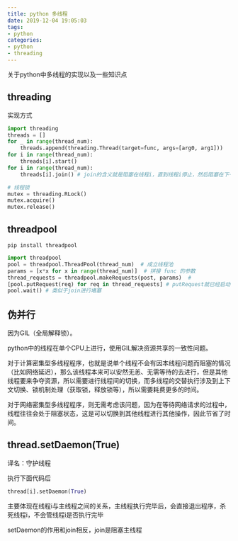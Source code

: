 ```yaml
---
title: python 多线程
date: 2019-12-04 19:05:03
tags:
- python
categories:
- python
- threading
---
```


关于python中多线程的实现以及一些知识点

<!--more-->

## threading

实现方式

```python
import threading
threads = []
for _ in range(thread_num):
    threads.append(threading.Thread(target=func, args=[arg0, arg1]))
for i in range(thread_num):
    threads[i].start()
for i in range(thread_num):
    threads[i].join() # join的含义就是阻塞在线程i，直到线程i停止，然后阻塞在下一个线程i+1，直到线程i+1停止

# 线程锁
mutex = threading.RLock()
mutex.acquire()
mutex.release()

```

## threadpool

```shell
pip install threadpool
```
```python
import threadpool
pool = threadpool.ThreadPool(thread_num)  # 成立线程池
params = [x*x for x in range(thread_num)]  # 拼接 func 的参数
thread_requests = threadpool.makeRequests(post, params)  #
[pool.putRequest(req) for req in thread_requests] # putRequest就已经启动了线程
pool.wait() # 类似于join进行堵塞
```

## 伪并行

因为GIL（全局解释锁）。

python中的线程在单个CPU上进行，使用GIL解决资源共享的一致性问题。

对于计算密集型多线程程序，也就是说单个线程不会有因本线程问题而阻塞的情况（比如网络延迟），那么该线程本来可以安然无恙、无需等待的去进行，但是其他线程要来争夺资源，所以需要进行线程间的切换，而多线程的交替执行涉及到上下文切换、锁机制处理（获取锁，释放锁等），所以需要耗费更多的时间。

对于网络密集型多线程程序，则无需考虑该问题，因为在等待网络请求的过程中，线程往往会处于阻塞状态，这是可以切换到其他线程进行其他操作，因此节省了时间。

## thread.setDaemon(True)

译名：守护线程

执行下面代码后

```python
thread[i].setDaemon(True)
```

主要体现在线程i与主线程之间的关系，主线程执行完毕后，会直接退出程序，杀死线程i，不会管线程i是否执行完毕

setDaemon的作用和join相反，join是阻塞主线程